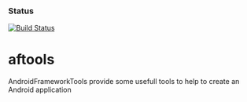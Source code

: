 ### Status
[![Build Status](https://api.travis-ci.org/fabecc/aftools.png)](https://api.travis-ci.org/fabecc/aftools)

aftools
=======

AndroidFrameworkTools provide some usefull tools to help to create an Android application
